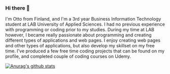 ### Hi there 👋

I'm Otto from Finland, and I'm a 3rd year Business Information Technology student at LAB University of Applied Sciences. I had no previous experience with programming or coding prior to my studies. During my time at LAB however, I became really passionate about programming and creating different types of applications and web pages. I enjoy creating web pages and other types of applications, but also develop my skillset on my free time. I've produced a few free time coding projects that can be found on my profile, and completed couple of coding courses on Udemy.

[![Anurag's github stats](https://guthub-readme-stats.vercel.app/api?username=OttoSebastian)](https://github.com/anuraghazra/guthub-readme-stats)
